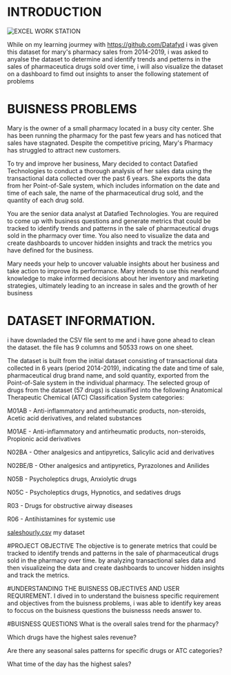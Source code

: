 # INTRODUCTION
![EXCEL WORK STATION](https://github.com/MandyOkoye/First-Report/assets/135643020/9f2465c6-7c11-4697-ad32-106344e04131)

While on my learning jourmey with https://github.com/Datafyd i was given this dataset for mary's pharmacy sales from 2014-2019, i was asked to anyalse the dataset to determine and identify trends and petterns in the sales of pharmaceutica drugs sold over time, i will also visualize the dataset on a dashboard to fimd out insights to anser the following statement of problems

# BUISNESS PROBLEMS
Mary is the owner of a small pharmacy located in a busy city center. She has been running the pharmacy for the past few years and has noticed that sales have stagnated. Despite the competitive pricing, Mary's Pharmacy has struggled to attract new customers.

To try and improve her business, Mary decided to contact Datafied Technologies to conduct a thorough analysis of her sales data using the transactional data collected over the past 6 years. She exports the data from her Point-of-Sale system, which includes information on the date and time of each sale, the name of the pharmaceutical drug sold, and the quantity of each drug sold.

You are the senior data analyst at Datafied Technologies. You are required to come up with business questions and generate metrics that could be tracked to identify trends and patterns in the sale of pharmaceutical drugs sold in the pharmacy over time. You also need to visualize the data and create dashboards to uncover hidden insights and track the metrics you have defined for the business.

Mary needs your help to uncover valuable insights about her business and take action to improve its performance. Mary intends to use this newfound knowledge to make informed decisions about her inventory and marketing strategies, ultimately leading to an increase in sales and the growth of her business

# DATASET INFORMATION.
i have downladed the CSV file sent to me and i have gone ahead to clean the dataset.
the file has 9 columns and 50533 rows on one sheet.

The dataset is built from the initial dataset consisting of transactional data collected in 6 years (period 2014-2019), indicating the date and time of sale, pharmaceutical drug brand name, and sold quantity, exported from the Point-of-Sale system in the individual pharmacy. The selected group of drugs from the dataset (57 drugs) is classified into the following Anatomical Therapeutic Chemical (ATC) Classification System categories:

M01AB - Anti-inflammatory and antirheumatic products, non-steroids, Acetic acid derivatives, and related substances

M01AE - Anti-inflammatory and antirheumatic products, non-steroids, Propionic acid derivatives

N02BA - Other analgesics and antipyretics, Salicylic acid and derivatives

N02BE/B - Other analgesics and antipyretics, Pyrazolones and Anilides

N05B - Psycholeptics drugs, Anxiolytic drugs

N05C - Psycholeptics drugs, Hypnotics, and sedatives drugs

R03 - Drugs for obstructive airway diseases

R06 - Antihistamines for systemic use

[saleshourly.csv](https://github.com/MandyOkoye/First-Report/files/12165746/saleshourly.csv)   my dataset

#PROJECT OBJECTIVE
The objective is to generate metrics that could be tracked to identify trends and patterns in the sale of pharmaceutical drugs sold in the pharmacy over time. by analyzing transactional sales data and then visualizeing the data and create dashboards to uncover hidden insights and track the metrics.

#UNDERSTANDING THE BUISNESS OBJECTIVES AND USER REQUIREMENT.
I dived in to understand the buisness specific requirement and objectives from the buisness problems, i was able to identify key areas to foccus on the buisness questions the buisnesss needs answer to.

#BUISNESS QUESTIONS
What is the overall sales trend for the pharmacy?

Which drugs have the highest sales revenue?

Are there any seasonal sales patterns for specific drugs or ATC categories? 

What time of the day has the highest sales?

